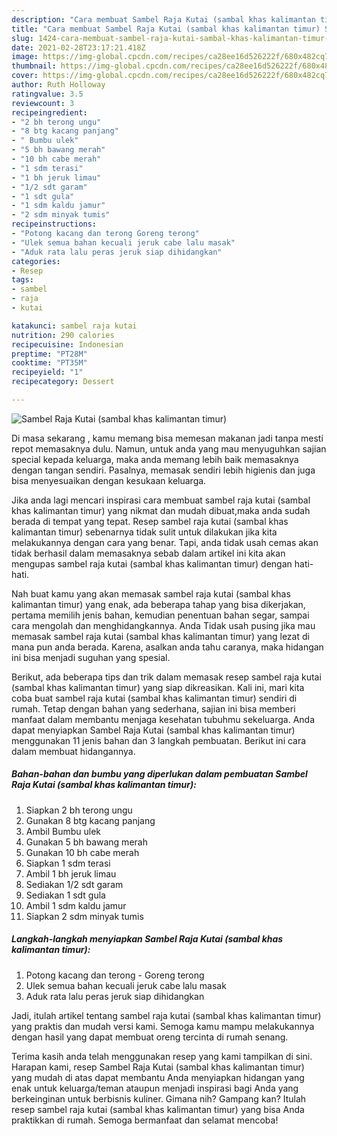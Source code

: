 ```yaml
---
description: "Cara membuat Sambel Raja Kutai (sambal khas kalimantan timur) Sederhana Untuk Jualan"
title: "Cara membuat Sambel Raja Kutai (sambal khas kalimantan timur) Sederhana Untuk Jualan"
slug: 1424-cara-membuat-sambel-raja-kutai-sambal-khas-kalimantan-timur-sederhana-untuk-jualan
date: 2021-02-28T23:17:21.418Z
image: https://img-global.cpcdn.com/recipes/ca28ee16d526222f/680x482cq70/sambel-raja-kutai-sambal-khas-kalimantan-timur-foto-resep-utama.jpg
thumbnail: https://img-global.cpcdn.com/recipes/ca28ee16d526222f/680x482cq70/sambel-raja-kutai-sambal-khas-kalimantan-timur-foto-resep-utama.jpg
cover: https://img-global.cpcdn.com/recipes/ca28ee16d526222f/680x482cq70/sambel-raja-kutai-sambal-khas-kalimantan-timur-foto-resep-utama.jpg
author: Ruth Holloway
ratingvalue: 3.5
reviewcount: 3
recipeingredient:
- "2 bh terong ungu"
- "8 btg kacang panjang"
- " Bumbu ulek"
- "5 bh bawang merah"
- "10 bh cabe merah"
- "1 sdm terasi"
- "1 bh jeruk limau"
- "1/2 sdt garam"
- "1 sdt gula"
- "1 sdm kaldu jamur"
- "2 sdm minyak tumis"
recipeinstructions:
- "Potong kacang dan terong Goreng terong"
- "Ulek semua bahan kecuali jeruk cabe lalu masak"
- "Aduk rata lalu peras jeruk siap dihidangkan"
categories:
- Resep
tags:
- sambel
- raja
- kutai

katakunci: sambel raja kutai 
nutrition: 290 calories
recipecuisine: Indonesian
preptime: "PT28M"
cooktime: "PT35M"
recipeyield: "1"
recipecategory: Dessert

---
```



![Sambel Raja Kutai (sambal khas kalimantan timur)](https://img-global.cpcdn.com/recipes/ca28ee16d526222f/680x482cq70/sambel-raja-kutai-sambal-khas-kalimantan-timur-foto-resep-utama.jpg)

Di masa  sekarang , kamu memang bisa memesan makanan jadi tanpa mesti repot memasaknya dulu. Namun, untuk anda yang mau menyuguhkan sajian special kepada keluarga, maka anda memang lebih baik memasaknya dengan tangan sendiri. Pasalnya, memasak sendiri lebih higienis dan juga bisa menyesuaikan dengan kesukaan keluarga.

Jika anda lagi mencari inspirasi cara membuat sambel raja kutai (sambal khas kalimantan timur) yang nikmat dan mudah dibuat,maka anda sudah berada di tempat yang tepat. Resep sambel raja kutai (sambal khas kalimantan timur)  sebenarnya tidak sulit untuk dilakukan jika kita melakukannya dengan cara yang benar. Tapi, anda tidak usah cemas akan tidak berhasil dalam memasaknya 
sebab dalam artikel ini kita akan mengupas sambel raja kutai (sambal khas kalimantan timur) dengan hati-hati.  



Nah buat kamu yang akan memasak sambel raja kutai (sambal khas kalimantan timur) yang enak, ada beberapa tahap yang bisa dikerjakan, pertama memilih jenis bahan, kemudian penentuan bahan segar, sampai cara mengolah dan menghidangkannya. Anda Tidak usah pusing jika mau memasak sambel raja kutai (sambal khas kalimantan timur) yang lezat di mana pun anda berada. Karena, asalkan anda  tahu caranya, maka hidangan ini bisa menjadi suguhan yang spesial.

Berikut, ada beberapa tips dan trik dalam memasak resep sambel raja kutai (sambal khas kalimantan timur) yang siap dikreasikan. Kali ini, mari kita coba buat sambel raja kutai (sambal khas kalimantan timur) sendiri di rumah. Tetap dengan bahan yang sederhana, sajian ini bisa memberi manfaat dalam membantu menjaga kesehatan tubuhmu sekeluarga. Anda dapat menyiapkan Sambel Raja Kutai (sambal khas kalimantan timur) menggunakan 11 jenis bahan dan 3 langkah pembuatan. Berikut ini cara dalam membuat hidangannya.

<!--inarticleads1-->

##### Bahan-bahan dan bumbu yang diperlukan dalam pembuatan Sambel Raja Kutai (sambal khas kalimantan timur):

1. Siapkan 2 bh terong ungu
1. Gunakan 8 btg kacang panjang
1. Ambil  Bumbu ulek
1. Gunakan 5 bh bawang merah
1. Gunakan 10 bh cabe merah
1. Siapkan 1 sdm terasi
1. Ambil 1 bh jeruk limau
1. Sediakan 1/2 sdt garam
1. Sediakan 1 sdt gula
1. Ambil 1 sdm kaldu jamur
1. Siapkan 2 sdm minyak tumis




<!--inarticleads2-->

##### Langkah-langkah menyiapkan Sambel Raja Kutai (sambal khas kalimantan timur):

1. Potong kacang dan terong - Goreng terong
1. Ulek semua bahan kecuali jeruk cabe lalu masak
1. Aduk rata lalu peras jeruk siap dihidangkan




Jadi, itulah artikel tentang  sambel raja kutai (sambal khas kalimantan timur)  yang praktis dan mudah versi kami. Semoga kamu mampu melakukannya dengan hasil yang dapat membuat oreng tercinta di rumah senang. 

Terima kasih anda telah menggunakan resep yang kami tampilkan di sini. Harapan kami, resep  Sambel Raja Kutai (sambal khas kalimantan timur) yang mudah di atas dapat membantu Anda menyiapkan hidangan yang enak untuk keluarga/teman ataupun menjadi inspirasi bagi Anda yang berkeinginan untuk berbisnis kuliner. Gimana nih? Gampang kan? Itulah resep sambel raja kutai (sambal khas kalimantan timur) yang bisa Anda praktikkan di rumah. Semoga bermanfaat dan selamat mencoba!


